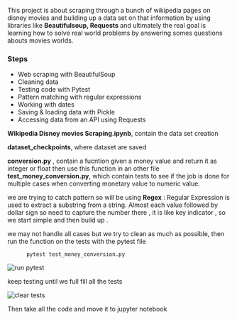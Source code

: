 
This project is about scraping through a bunch of wikipedia pages on disney movies and building up a data set on that information by using libraries like __Beautifulsoup, Requests__ and ultimately the real goal is learning how to solve real world problems by answering somes questions abouts movies worlds.

### Steps
- Web scraping with BeautifulSoup
- Cleaning data
- Testing code with Pytest
- Pattern matching with regular expressions
- Working with dates
- Saving & loading data with Pickle
- Accessing data from an API using Requests

__Wikipedia Disney movies Scraping.ipynb__, contain the data set creation

__dataset_checkpoints__, where dataset are saved 

__conversion.py__ , contain a fucntion given a money value and return it as integer or float then use this function in an other file __test_money_conversion.py__, which contain tests to see if the job is done for multiple cases when converting monetary value to numeric value.

 
we are trying to catch pattern so will be using __Regex__ : Regular Expression is used to extract a substring from a string. Almost each value followed by dollar sign so need to capture the number there , it is like key indicator , so we start simple and then build up .

we may not handle all cases but we try to clean as much as possible, then run the function on the tests with the pytest file 
          
          pytest test_money_conversion.py

![run pytest](https://user-images.githubusercontent.com/26963240/144080476-703820e2-65da-439e-b6c3-daca4a9b9cbc.png)
 
keep testing until we full fill all the tests

![clear tests](https://user-images.githubusercontent.com/26963240/145377825-0d482622-a0c2-41d8-b5d3-7c0480da94ac.png)

Then take all the code and move it to jupyter notebook
